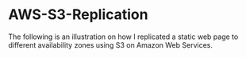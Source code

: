 # AWS-S3-Replication
The following is an illustration on how I replicated a static web page to different availability zones  using S3 on Amazon Web Services.

